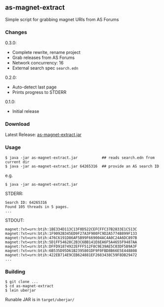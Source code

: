## as-magnet-extract

Simple script for grabbing magnet URIs from AS Forums

### Changes

0.3.0:
- Complete rewrite, rename project
- Grab releases from AS Forums
- Network concurrency: 16
- External search spec `search.edn`

0.2.0:
- Auto-detect last page
- Prints progress to STDERR

0.1.0:
- Initial release

### Download

Latest Release: [as-magnet-extract.jar][]

[as-magnet-extract.jar]: https://github.com/akiroz/as-magnet-extract/releases/download/0.3.0/as-magnet-extract.jar

### Usage

```
$ java -jar as-magnet-extract.jar           ## reads search.edn from current dir
$ java -jar as-magnet-extract.jar 64265316  ## provide an AS search ID
```

e.g.
```
$ java -jar as-magnet-extract.jar
```

STDERR:
```
Search ID: 64265316
Found 105 threads in 5 pages.
...
```

STDOUT:
```
magnet:?xt=urn:btih:1BE334D113C13F0D522CEFCFFC37B2833E1C513C
magnet:?xt=urn:btih:1F9092B345ED9F27A3F900FC9D2A5774B899F133
magnet:?xt=urn:btih:476C6191D86AF5B99F669004AC4A0C24A6DC897B
magnet:?xt=urn:btih:5D1FF54628C2B3C6BB141E6EA6F5A4655F9487AA
magnet:?xt=urn:btih:DFFD91874922EFFF512F8C9E39AE5C03DF5B9A3F
magnet:?xt=urn:btih:6B535D95D61B2395801DF9F0FBD8B66E5E448808
magnet:?xt=urn:btih:422EB714E9CEB624881EF2683438C59F8DB29472
...
```

### Building

```
$ git clone ...
$ cd as-magnet-extract
$ lein uberjar
```

Runable JAR is in `target/uberjar/`
